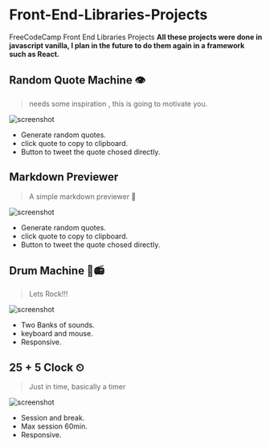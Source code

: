 # Front-End-Libraries-Projects

FreeCodeCamp Front End Libraries Projects
**All these projects were done in javascript vanilla, I plan in the future to do them again in a framework such as React.**

## Random Quote Machine 👁

> needs some inspiration , this is going to motivate you.

![screenshot](https://i.imgur.com/ykNVCMu.gif)

- Generate random quotes.
- click quote to copy to clipboard.
- Button to tweet the quote chosed directly.

## Markdown Previewer

> A simple markdown previewer 📖

![screenshot](https://i.imgur.com/DfC8gve.png)

- Generate random quotes.
- click quote to copy to clipboard.
- Button to tweet the quote chosed directly.

## Drum Machine 🥁📻

> Lets Rock!!!

![screenshot](https://res.cloudinary.com/turbopila/image/upload/v1615069389/2021-03-06-19-22-codepen.io_kj7lvi.png)

- Two Banks of sounds.
- keyboard and mouse.
- Responsive.

## 25 + 5 Clock ⏲

> Just in time, basically a timer

![screenshot](https://res.cloudinary.com/turbopila/image/upload/v1615069781/2021-03-06-19-29-codepen.io_sej8mf.png)

- Session and break.
- Max session 60min.
- Responsive.
